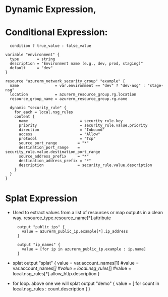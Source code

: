 # Dynamic Expression, 
# Conditional Expression:
      condition ? true_value : false_value
    
    variable "environment" {
      type        = string
      description = "Environment name (e.g., dev, prod, staging)"
      default     = "dev"
    }

    resource "azurerm_network_security_group" "example" {
      name                = var.environment == "dev" ? "dev-nsg" : "stage-nsg"
      location            = azurerm_resource_group.rg.location
      resource_group_name = azurerm_resource_group.rg.name
      
      dynamic "security_rule" {
        for_each = local.nsg_rules
        content {
          name                       = security_rule.key
          priority                   = security_rule.value.priority
          direction                  = "Inbound"
          access                     = "Allow"
          protocol                   = "Tcp"
          source_port_range         = "*"
          destination_port_range    = security_rule.value.destination_port_range
          source_address_prefix     = "*"
          destination_address_prefix = "*"
          description               = security_rule.value.description
        }
      }
    }
# Splat Expression
  - Used to extract values from a list of resources or map outputs in a clean way.
          resource_type.resource_name[*].attribute
      
          output "public_ips" {
            value = azurerm_public_ip.example[*].ip_address
          }
          
          output "ip_names" {
            value = [for ip in azurerm_public_ip.example : ip.name]
          }

   - splat
          output "splat" {
            value = var.account_names[1]
           #value = var.account_names[*]
           #value = local.nsg_rules[*]
           #value = local.nsg_rules[*].allow_http.description
          }

   - for loop. above one we will splat
          output "demo" {
            value = [ for count in local.nsg_rules : count.description ]
          }


